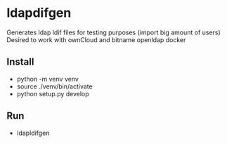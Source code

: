 # ldapdifgen
Generates ldap ldif files for testing purposes (import big amount of users) 
Desired to work with ownCloud and bitname openldap docker


## Install
* python -m venv venv
* source ./venv/bin/activate
* python setup.py develop

## Run
* ldapldifgen <amount>
  
  
 
